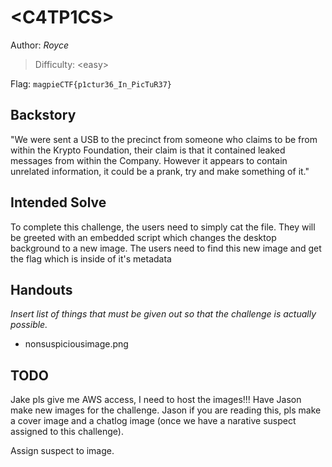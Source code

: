 # \<C4TP1CS>

Author: *Royce*

>Difficulty: \<easy> 

Flag: `magpieCTF{p1ctur36_In_PicTuR37}`

## Backstory

"We were sent a USB to the precinct from someone who claims to be from within the Krypto Foundation, their claim is that it contained leaked messages from within the Company. However it appears to contain unrelated information, it could be a prank, try and make something of it."

## Intended Solve
To complete this challenge, the users need to simply cat the file. They will be greeted with an embedded script which changes the desktop background to a new image. The users need to find this new image and get the flag which is inside of it's metadata

## Handouts

*Insert list of things that must be given out so that the challenge is actually possible.*

- nonsuspiciousimage.png



## TODO
Jake pls give me AWS access, I need to host the images!!! Have Jason make new images for the challenge. Jason if you are reading this, pls make a cover image and a chatlog image (once we have a narative suspect assigned to this challenge). 

Assign suspect to image. 
